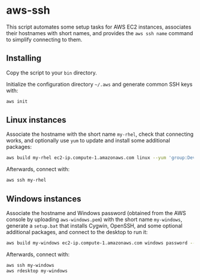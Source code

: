 aws-ssh
=======
This script automates some setup tasks for AWS EC2 instances, associates their
hostnames with short names, and provides the `aws ssh name` command to simplify
connecting to them.

Installing
----------
Copy the script to your `bin` directory.

Initialize the configuration directory `~/.aws` and generate common SSH keys
with:
```sh
aws init
```

Linux instances
---------------
Associate the hostname with the short name `my-rhel`, check that connecting
works, and optionally use `yum` to update and install some additional packages:
```sh
aws build my-rhel ec2-ip.compute-1.amazonaws.com linux --yum 'group:Development Tools,screen'
```

Afterwards, connect with:
```sh
aws ssh my-rhel
```

Windows instances
-----------------
Associate the hostname and Windows password (obtained from the AWS console by
uploading `aws-windows.pem`) with the short name `my-windows`, generate a
`setup.bat` that installs Cygwin, OpenSSH, and some optional additional
packages, and connect to the desktop to run it:
```sh
aws build my-windows ec2-ip.compute-1.amazonaws.com windows password --cygwin gcc,screen
```

Afterwards, connect with:
```sh
aws ssh my-windows
aws rdesktop my-windows
```
